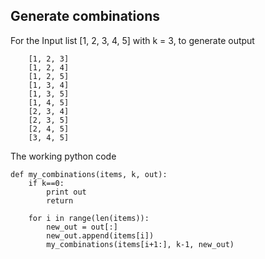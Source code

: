 ## Generate combinations
For the Input list [1, 2, 3, 4, 5] with k = 3, to generate output
```
    [1, 2, 3]
    [1, 2, 4]
    [1, 2, 5]
    [1, 3, 4]
    [1, 3, 5]
    [1, 4, 5]
    [2, 3, 4]
    [2, 3, 5]
    [2, 4, 5]
    [3, 4, 5]
```
The working python code

```
def my_combinations(items, k, out):
    if k==0:
        print out
        return

    for i in range(len(items)):
        new_out = out[:]
        new_out.append(items[i])
        my_combinations(items[i+1:], k-1, new_out)
````
